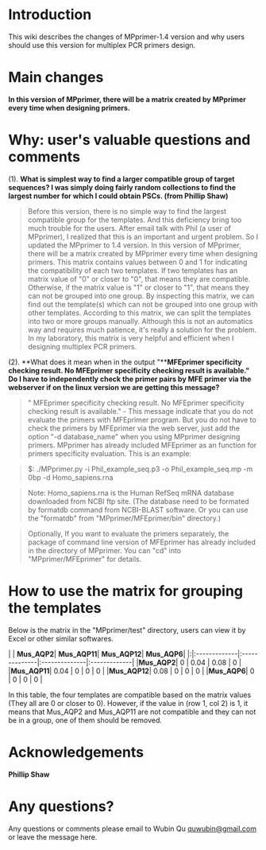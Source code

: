 # Introduction #

This wiki describes the changes of MPprimer-1.4 version and why users should use this version for multiplex PCR primers design.

# Main changes #

**In this version of MPprimer, there will be a matrix created by MPprimer every time when designing primers.**

# Why: user's valuable questions and comments #

(1). **What is simplest way to find a larger compatible group of target sequences? I was simply doing fairly random collections to find the largest number for which I could obtain PSCs. (from Phillip Shaw)**

> Before this version, there is no simple way to find the largest compatible group for the templates. And this deficiency bring too much trouble for the users. After email talk with  Phil (a user of MPprimer), I realized that this is an important and urgent problem. So I updated the MPprimer to 1.4 version. In this version of MPprimer, there will be a matrix created by MPprimer every time when designing primers. This matrix contains values between 0 and 1 for indicating the compatibility of each two templates. If two templates has an matrix value of "0" or closer to "0", that means they are compatible. Otherwise, if the matrix value is "1" or closer to "1", that means they can not be grouped into one group. By inspecting this matrix, we can find out the template(s) which can not be grouped into one group with other templates. According to this matrix, we can split the templates into two or more groups manually. Although this is not an automatics way and requires much patience, it's really a solution for the problem. In my laboratory, this matrix is very helpful and efficient when I designing multiplex PCR primers.

(2). **What does it mean when in the output "****MFEprimer specificity checking result. No MFEprimer specificity checking result is available." Do I have to independently check the primer pairs by MFE primer via the webserver if on the linux version we are getting this message?**

> " MFEprimer specificity checking result. No MFEprimer specificity checking result is available." - This message indicate that you do not evaluate the primers with MFEprimer program. But you do not have to check the primers by MFEprimer via the web server, just add the option "-d database\_name" when you using MPprimer designing primers. MPprimer has already included MFEprimer as an function for primers specificity evaluation. This is an example:

> $: ./MPprimer.py -i Phil\_example\_seq.p3 -o Phil\_example\_seq.mp -m 0bp -d Homo\_sapiens.rna

> Note: Homo\_sapiens.rna is the Human RefSeq mRNA database downloaded from NCBI ftp site. (The database need to be formated by formatdb command from NCBI-BLAST software. Or you can use the "formatdb" from "MPprimer/MFEprimer/bin" directory.)

> Optionally, If you want to evaluate the primers separately, the package of command line version of MFEprimer has already included in the directory of MPprimer. You can "cd" into "MPprimer/MFEprimer" for details.

# How to use the matrix for grouping the templates #

Below is the matrix in the "MPprimer/test" directory, users can view it by Excel or other similar softwares.

| |	**Mus\_AQP2**|	**Mus\_AQP11**|	**Mus\_AQP12**|	**Mus\_AQP6**|
|:|:-------------|:--------------|:--------------|:-------------|
|**Mus\_AQP2**|	0            |	0.04          |	0.08          |	0            |
|**Mus\_AQP11**|	0.04         |	0             |	0             |	0            |
|**Mus\_AQP12**|	0.08         |	0             |	0             |	0            |
|**Mus\_AQP6**|	0            |	0             |	0             |	0            |

In this table, the four templates are compatible based on the matrix values (They all are 0 or closer to 0). However, if the value in (row 1, col 2) is 1, it means that Mus\_AQP2 and Mus\_AQP11 are not compatible and they can not be in a group, one of them should be removed.

# Acknowledgements #

**Phillip Shaw**

# Any questions? #

Any questions or comments please email to Wubin Qu <quwubin@gmail.com> or leave the message here.